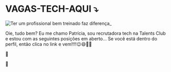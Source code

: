 # VAGAS-TECH-AQUI ⤵️

![Ter um profissional bem treinado faz diferença_](https://user-images.githubusercontent.com/110489835/189919870-dd60424e-9b9d-4c45-af66-00f3bf0377d8.jpg)


Oie, tudo bem? 
Eu me chamo Patrícia, sou recrutadora tech na Talents Club e estou com as seguintes posições em aberto...
Se você está dentro do perfil, então clica no link e vem!!!!😉😄🚀🎯

🚩

🚩

